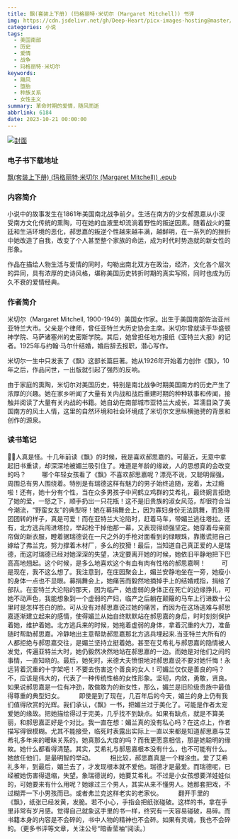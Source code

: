 ```yaml
---
title: 飘(套装上下册) (玛格丽特·米切尔 (Margaret Mitchell)) 书评
img: https://cdn.jsdelivr.net/gh/Deep-Heart/picx-images-hosting@master/boomments/飘(套装上下册).54t4psnsd6s0.webp
categories: 小说
tags:
  - 美国南部
  - 历史
  - 爱情
  - 战争
  - 玛格丽特·米切尔
keywords:
  - 飓风
  - 堕胎
  - 种族关系
  - 女性主义
summary: 革命时期的爱情，随风而逝
abbrlink: 6184
date: 2023-10-21 00:00:00
---
```


[![封面](https://cdn.jsdelivr.net/gh/Deep-Heart/picx-images-hosting@master/boomments/飘(套装上下册).54t4psnsd6s0.webp)]()
### 电子书下载地址
[飘(套装上下册) (玛格丽特·米切尔 (Margaret Mitchell)) .epub](https://url57.ctfile.com/f/23765157-960584127-0a7ed9?p=9554)

### 内容简介
小说中的故事发生在1861年美国南北战争前夕。生活在南方的少女郝思嘉从小深受南方文化传统的熏陶，可在她的血液里却流淌着野性的叛逆因素。随着战火的蔓廷和生活环境的恶化，郝思嘉的叛逆个性越来越丰满，越鲜明，在一系列的的挫折中她改造了自我，改变了个人甚至整个家族的命运，成为时代时势造就的新女性的形象。

作品在描绘人物生活与爱情的同时，勾勒出南北双方在政治，经济，文化各个层次的异同，具有浓厚的史诗风格，堪称美国历史转折时期的真实写照，同时也成为历久不衰的爱情经典。

### 作者简介
米切尔（Margaret Mitchell, 1900-1949）美国女作家。出生于美国南部佐治亚州亚特兰大市。父亲是个律师，曾任亚特兰大历史协会主席。米切尔曾就读于华盛顿神学院、马萨诸塞州的史密斯学院。其后，她曾担任地方报纸《亚特兰大报》的记者。1925年与约翰·马尔什结婚，婚后辞去报职，潜心写作。

米切尔一生中只发表了《飘》这部长篇巨著。她从1926年开始着力创作《飘》，10 年之后，作品问世，一出版就引起了强烈的反响。

由于家庭的熏陶，米切尔对美国历史，特别是南北战争时期美国南方的历史产生了浓厚的兴趣。她在家乡听闻了大量有关内战和战后重建时期的种种轶事和传闻，接触并阅读了大量有关内战的书籍。她自幼在南部城市亚特兰大成长，耳濡目染了美国南方的风土人情，这里的自然环境和社会环境成了米切尔文思纵横驰骋的背景和创作的源泉。

### 读书笔记
人真是怪。十几年前读《飘》的时候，我是喜欢郝思嘉的。可最近，无意中拿起旧书重读，却深深地被媚兰吸引住了。难道是年龄的缘故，人的思想真的会改变的吗？
　　 哪个年轻女孩看了《飘》不喜欢郝思嘉呢？漂亮不说，又聪明倔强，周围总有男人围绕着。特别是有瑞德这样有魅力的男子始终追随，宠着，太过瘾啦！还有，她十分有个性，当在众多男孩子中间鹤立鸡群的艾希礼，最终婉言拒绝了她的爱，一怒之下，顺手扔出一只花瓶！这不是旧贵族的淑女风范，却很符合当今潮流，“野蛮女友”的典型呀！她在募捐舞会上，因为寡妇身份无法跳舞，而急得团团转的样子，真是可爱！而在亚特兰大沦陷时，赶着马车，带媚兰逃往塔拉。还有，北方逃兵闯进塔拉，举起枪干掉他那一幕，又表现得顽强坚定。她穿着母亲窗帘做的新衣服，瞪着据瑞德说在一尺之外的手枪对面看到的绿眼珠，靠撒谎把自己嫁给了弗兰克，努力撑着木材厂，多么的狡猾！最后，当知道自己真正爱的人是瑞德，而这时瑞德已经对她深深的失望，决定要离开她的时候，她依旧平静地把下巴高高地翘起。这个时候，是多么地喜欢这个有血有肉有性格的郝思嘉啊！
　　 可是现在，我不这么想了。我注意到，在庄园聚会上，媚兰安静地坐在一旁，她瘦小的身体一点也不显眼。募捐舞会上，她痛苦而毅然地摘掉手上的结婚戒指，捐给了部队。在亚特兰大沦陷的那天，因为临产，她虚弱的身体正在死亡的边缘挣扎，可她不动声色，我能想象到一个虚弱的产妇，临产之后躺在颠簸的马车上行进数十公里时是怎样苍白的脸。可从没有对郝思嘉说过她的痛苦，而因为在这场逃难与郝思嘉逐渐建立起来的感情，使得媚兰从始自终默默站在郝思嘉的身后，时时刻刻保护着她，维护着她。北方逃兵来的时候，她拖着虚弱的身体，拿着沉重的大刀，准备随时帮助郝思嘉。冷静地出主意帮助郝思嘉那北方逃兵埋起来.当亚特兰大所有的人都拒绝与郝思嘉交往，是媚兰坚持立挺着她。甚至在艾希礼与郝思嘉的隐情被人发觉，传遍亚特兰大时，她仍毅然决然地站在郝思嘉的一边。而她是对他们之间的事情，一直知晓的。最后，她死时，米德大夫愤恨地对郝思嘉说不要对她忏悔！永远背着沉重的十字架吧！不要去伤害这个善良的女人！可媚兰仅仅是善良的吗？不，应该是伟大的，代表了一种传统性格的女性形象。坚韧，内敛，勇敢，贤良。如果说郝思嘉是一位有冲劲，敢做敢为的新女性，那么，媚兰是旧阶级贵族中最值得尊重的典型妇女。
　　 即使是到了现在，几百年后的今天，媚兰的身上仍有我们值得欣赏的光辉。我们承认，《飘》一书，把媚兰过于美化了。可能是作者太宠爱她的缘故。把她描绘得过于完美，几乎找不到缺点。如果有缺点，就是不算美丽，和郝思嘉正好是个对比。我一直在想：媚兰真的没有私心吗？在这点上，作者描写得很模糊。尤其不能接受，临死时表露出实际上一直以来都是知道郝思嘉与艾希礼多年来的暧昧关系的。她真那么大度的吗？而我更愿意相信，那是她聪明的缘故。她什么都看得清楚。其实，艾希礼与郝思嘉根本没有什么，也不可能有什么。她放任他们，是最明智的举动。
　　 相比较，郝思嘉真是一个糊涂虫。爱了艾希礼多年，到最后，媚兰去了，才发现根本就不爱他。瑞德才是最爱。而瑞德呢，已经被她伤害得退缩，失望。象瑞德说的，她要艾希礼。不过是小女孩想要洋娃娃似的，可她要来有什么用呢？她嫁过三个男人，其实从来不懂男人。她那套把戏，不过糊弄一下小男孩而已。或者弗兰克这样老实的老家伙。
　　 翻开手里的《飘》，纸张已经发黄，发脆。若不小心，手指会把纸张碰破。这样的书，拿在手里非常有岁月感。觉得自己就象这手里的书一样，终究有一天容易碰破，易碎。而书籍本身的内容是不会碎的，书中人物的精神也不会碎。如果有灵魂，我也不会碎的。（更多书评等文章，关注公号“暗香莹袖”阅读。）
